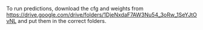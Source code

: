 To run predictions, download the cfg and weights from https://drive.google.com/drive/folders/1DjeNxdaF7AW3Nu54_3oRw_1SeYJtOvNL and put them in the correct folders.